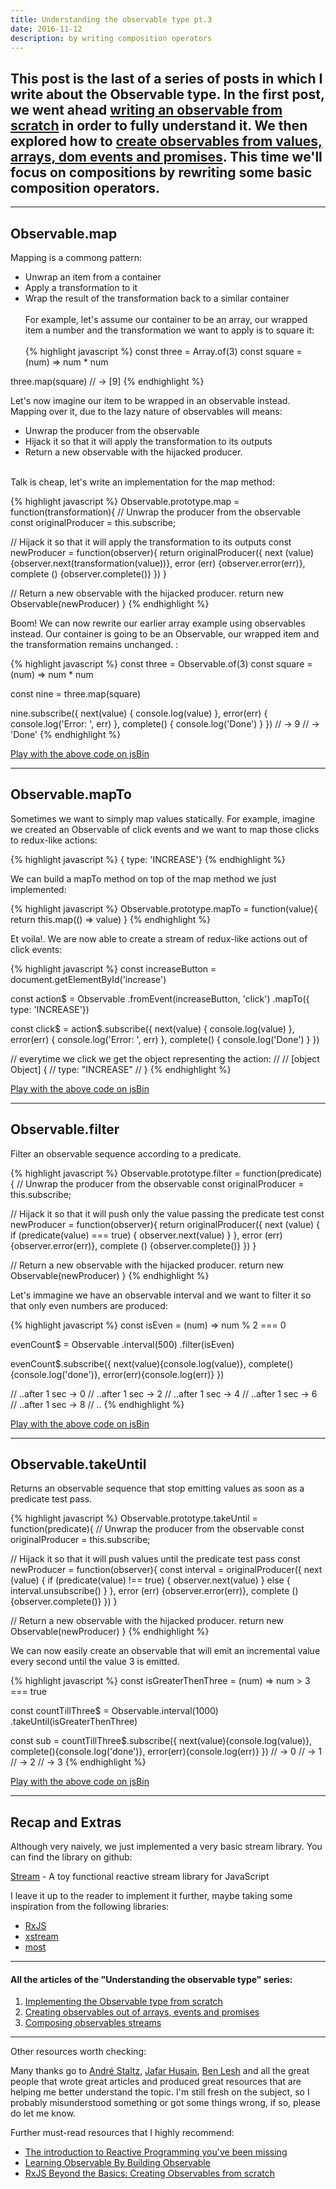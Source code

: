 ```yaml
---
title: Understanding the observable type pt.3
date: 2016-11-12
description: by writing composition operators
---
```


## This post is the last of a series of posts in which I write about the Observable type. In the first post, we went ahead [writing an observable from scratch](http://nick.balestra.ch/2016/Understanding-the-observable-type/) in order to fully understand it. We then explored how to [create observables from values, arrays, dom events and promises](http://nick.balestra.ch/2016/creating-observables/). This time we'll focus on compositions by rewriting some basic composition operators.

***

## Observable.map

Mapping is a commong pattern:

  - Unwrap an item from a container
  - Apply a transformation to it
  - Wrap the result of the transformation back to a similar container
<br /><br />
For example, let's assume our container to be an array, our wrapped item a number and the transformation we want to apply is to square it:
<br /><br />
{% highlight javascript %}
const three = Array.of(3)
const square = (num) => num * num

three.map(square)
// -> [9]
{% endhighlight %}

Let's now imagine our item to be wrapped in an observable instead. Mapping over it, due to the lazy nature of observables will means:

  - Unwrap the producer from the observable
  - Hijack it so that it will apply the transformation to its outputs
  - Return a new observable with the hijacked producer.
<br /><br />

Talk is cheap, let's write an implementation for the map method:

{% highlight javascript %}
Observable.prototype.map = function(transformation){
  // Unwrap the producer from the observable
  const originalProducer = this.subscribe;

  // Hijack it so that it will apply the transformation to its outputs
  const newProducer = function(observer){
    return originalProducer({
      next (value) {observer.next(transformation(value))},
      error (err) {observer.error(err)},
      complete () {observer.complete()}
    })
  }

  // Return a new observable with the hijacked producer.
  return new Observable(newProducer)
}
{% endhighlight %}

Boom! We can now rewrite our earlier array example using observables instead. Our container is going to be an Observable, our wrapped item and the transformation remains unchanged.
:

{% highlight javascript %}
const three = Observable.of(3)
const square = (num) => num * num

const nine = three.map(square)

nine.subscribe({
  next(value) { console.log(value) },
  error(err) { console.log('Error: ', err) },
  complete() { console.log('Done') }
})
// -> 9
// -> 'Done'
{% endhighlight %}

[Play with the above code on jsBin](https://jsbin.com/dodajiwapo/edit?js,console)

***

## Observable.mapTo

Sometimes we want to simply map values statically. For example, imagine we created an Observable of click events and we want to map those clicks to redux-like actions:

{% highlight javascript %}
{ type: 'INCREASE'}
{% endhighlight %}

We can build a mapTo method on top of the map method we just implemented:

{% highlight javascript %}
Observable.prototype.mapTo = function(value){
  return this.map(() => value)
}
{% endhighlight %}

Et voila!. We are now able to create a stream of redux-like actions out of click events:

{% highlight javascript %}
const increaseButton  = document.getElementById('increase')

const action$ = Observable
  .fromEvent(increaseButton, 'click')
  .mapTo({ type: 'INCREASE'})

const click$ = action$.subscribe({
  next(value) { console.log(value) },
  error(err) { console.log('Error: ', err) },
  complete() { console.log('Done') }
})

// everytime we click we get the object representing the action:
//
// [object Object] {
//   type: "INCREASE"
// }
{% endhighlight %}

[Play with the above code on jsBin](https://jsbin.com/johulucofa/edit?js,console,output)

***

## Observable.filter

Filter an observable sequence according to a predicate.

{% highlight javascript %}
Observable.prototype.filter = function(predicate){
  // Unwrap the producer from the observable
  const originalProducer = this.subscribe;

  // Hijack it so that it will push only the value passing the predicate test
  const newProducer = function(observer){
    return originalProducer({
      next (value) {
        if (predicate(value) === true) {
          observer.next(value)
        }
      },
      error (err) {observer.error(err)},
      complete () {observer.complete()}
    })
  }

  // Return a new observable with the hijacked producer.
  return new Observable(newProducer)
}
{% endhighlight %}

Let's immagine we have an observable interval and we want to filter it so that only even numbers are produced:

{% highlight javascript %}
const isEven = (num) => num % 2 === 0

evenCount$ = Observable
  .interval(500)
  .filter(isEven)

evenCount$.subscribe({
  next(value){console.log(value)},
  complete(){console.log('done')},
  error(err){console.log(err)}
})

// ..after 1 sec -> 0
// ..after 1 sec -> 2
// ..after 1 sec -> 4
// ..after 1 sec -> 6
// ..after 1 sec -> 8
// ..
{% endhighlight %}

[Play with the above code on jsBin](https://jsbin.com/buzofulisu/edit?js,console)

***

## Observable.takeUntil

Returns an observable sequence that stop emitting values as soon as a predicate test pass.

{% highlight javascript %}
Observable.prototype.takeUntil = function(predicate){
  // Unwrap the producer from the observable
  const originalProducer = this.subscribe;

  // Hijack it so that it will push values until the predicate test pass
  const newProducer = function(observer){
    const interval = originalProducer({
      next (value) {
        if (predicate(value) !== true) {
          observer.next(value)
        } else {
          interval.unsubscribe()
        }
      },
      error (err) {observer.error(err)},
      complete () {observer.complete()}
    })
  }

  // Return a new observable with the hijacked producer.
  return new Observable(newProducer)
}
{% endhighlight %}

We can now easily create an observable that will emit an incremental value every second until the value 3 is emitted.

{% highlight javascript %}
const isGreaterThenThree = (num) => num > 3 === true

const countTillThree$ = Observable.interval(1000)
  .takeUntil(isGreaterThenThree)

const sub = countTillThree$.subscribe({
  next(value){console.log(value)},
  complete(){console.log('done')},
  error(err){console.log(err)}
})
// -> 0
// -> 1
// -> 2
// -> 3
{% endhighlight %}

[Play with the above code on jsBin](https://jsbin.com/visexuruya/edit?js,console)

***

## Recap and Extras

Although very naively, we just implemented a very basic stream library. You can find the library on github:

[Stream](https://github.com/nickbalestra/Stream) - A toy functional reactive stream library for JavaScript

I leave it up to the reader to implement it further, maybe taking some inspiration from the following libraries:

- [RxJS](https://github.com/Reactive-Extensions/RxJS/)
- [xstream](https://github.com/staltz/xstream)
- [most](https://github.com/cujojs/most)

***

#### All the articles of the "Understanding the observable type" series:


1. [Implementing the Observable type from scratch](http://nick.balestra.ch/2016/Understanding-the-observable-type/)
2. [Creating observables out of arrays, events and promises](http://nick.balestra.ch/2016/creating-observables/)
3. [Composing observables streams](http://nick.balestra.ch/2016/composing-observables/)

***

Other resources worth checking:

Many thanks go to [André Staltz](https://twitter.com/andrestaltz), [Jafar Husain](https://twitter.com/jhusain), [Ben Lesh](https://twitter.com/BenLesh) and all the great people that wrote great articles and produced great resources that are helping me better understand the topic. I'm still fresh on the subject, so I probably misunderstood something or got some things wrong, if so, please do let me know.

Further must-read resources that I highly recommend:

- [The introduction to Reactive Programming you've been missing](https://gist.github.com/staltz/868e7e9bc2a7b8c1f754)
- [Learning Observable By Building Observable](https://medium.com/@benlesh/learning-observable-by-building-observable-d5da57405d87)
- [RxJS Beyond the Basics: Creating Observables from scratch](https://egghead.io/courses/rxjs-beyond-the-basics-creating-observables-from-scratch)
